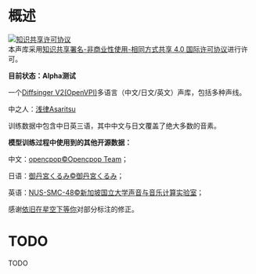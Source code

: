 # 概述
<a rel="license" href="http://creativecommons.org/licenses/by-nc-sa/4.0/deed.zh"><img alt="知识共享许可协议" style="border-width:0" src="https://i.creativecommons.org/l/by-nc-sa/4.0/88x31.png" /></a><br />本声库采用<a rel="license" href="http://creativecommons.org/licenses/by-nc-sa/4.0/deed.zh">知识共享署名-非商业性使用-相同方式共享 4.0 国际许可协议</a>进行许可。

**目前状态：Alpha测试**

一个[Diffsinger V2(OpenVPI)][6]多语言（中文/日文/英文）声库，包括多种声线。

中之人：[浅律Asaritsu][5]

训练数据中包含中日英三语，其中中文与日文覆盖了绝大多数的音素。

**模型训练过程中使用到的其他开源数据：**

中文：[opencpop©️Opencpop Team][1]；

日语：[御丹宮くるみ©️御丹宮くるみ][2]；

英语：[NUS-SMC-48©️新加坡国立大学声音与音乐计算实验室][3]；

感谢[依旧在星空下等你][4]对部分标注的修正。

# TODO
TODO

[1]: https://github.com/wenet-e2e/opencpop
[2]: https://onikuru.info/
[3]: https://smcnus.comp.nus.edu.sg/archive/pdf/2012-2013/2013_05-Pub-NUS-48E.pdf
[4]: https://space.bilibili.com/299528104
[5]: https://space.bilibili.com/6483585
[6]: https://github.com/openvpi/DiffSinger
